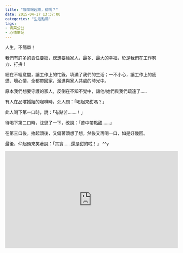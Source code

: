 ```yaml
---
title: "咖啡喝起來，甜嗎？"
date: 2015-04-17 13:37:00
categories: "生活點滴"
tags:
- 青菜公公
- 心情筆記
---
```


人生，不簡單！

我們有許多的責任要擔，總想要給家人，最多、最大的幸福，於是我們在工作努力、打拚！

總在不經意間，讓工作上的忙錄，填滿了我們的生活；一不小心，讓工作上的疲憊、壞心情，全都帶回家，溜進與家人共處的時光中。
<!-- more -->  

原本我們想要守護的家人，反倒在不知不覺中，讓他/她們與我們疏遠了.....

有人在品嚐婚姻的咖啡時，旁人問：「喝起來甜嗎？」

此人喝下第一口時，說：「有點苦.......！」

待喝下第二口時，沈思了一下，改說：「苦中帶點甜......」

在第三口後，抬起頭後，又偏著頭想了想，然後又再喝一口，如是好幾回。

最後，仰起頭來笑著說：「其實......還是甜的啦！」 ^^y

<iframe width="560" height="315" src="https://www.youtube.com/embed/etqoMuMqk2s?rel=0" frameborder="0" allowfullscreen></iframe>
